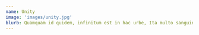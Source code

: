 ```yaml
---
name: Unity
image: 'images/unity.jpg'
blurb: Quamquam id quidem, infinitum est in hac urbe, Ita multo sanguine profuso in laetitia et in victoria est mortuus. Atqui pugnantibus et contrariis studiis semper.
---
```

